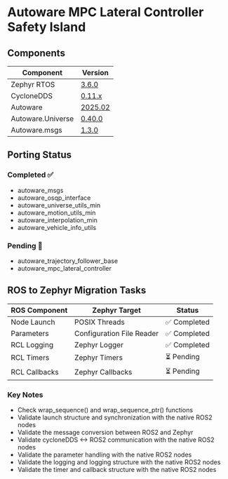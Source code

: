 # Autoware MPC Lateral Controller Safety Island

## Components

| Component | Version |
|--------------|---------------|
| Zephyr RTOS  | [3.6.0](https://github.com/zephyrproject-rtos/zephyr/commit/6aeb7a2b96c2b212a34f00c0ad3862ac19e826e8) |
| CycloneDDS  | [0.11.x](https://github.com/eclipse-cyclonedds/cyclonedds/commit/7c253ad3c4461b10dc4cac36a257b097802cd043) |
| Autoware    | [2025.02](https://github.com/autowarefoundation/autoware/tree/2025.02) |
| Autoware.Universe | [0.40.0](https://github.com/autowarefoundation/autoware.universe/tree/0.40.0) |
| Autoware.msgs | [1.3.0](https://github.com/autowarefoundation/autoware_msgs/tree/1.3.0) |

## Porting Status

### Completed ✅
- autoware_msgs
- autoware_osqp_interface
- autoware_universe_utils_min
- autoware_motion_utils_min
- autoware_interpolation_min
- autoware_vehicle_info_utils

### Pending 🔄
- autoware_trajectory_follower_base
- autoware_mpc_lateral_controller

## ROS to Zephyr Migration Tasks

| ROS Component | Zephyr Target | Status |
|--------------|---------------|---------|
| Node Launch  | POSIX Threads | ✅ Completed |
| Parameters   | Configuration File Reader | ✅ Completed |
| RCL Logging  | Zephyr Logger | ✅ Completed |
| RCL Timers   | Zephyr Timers | ⏳ Pending |
| RCL Callbacks| Zephyr Callbacks | ⏳ Pending |

### Key Notes

- Check wrap_sequence() and wrap_sequence_ptr() functions
- Validate launch structure and synchronization with the native ROS2 nodes
- Validate the message conversion between ROS2 and Zephyr
- Validate cycloneDDS <-> ROS2 communication with the native ROS2 nodes
- Validate the parameter handling with the native ROS2 nodes
- Validate the logging and logging structure with the native ROS2 nodes
- Validate the timer and callback structure with the native ROS2 nodes
